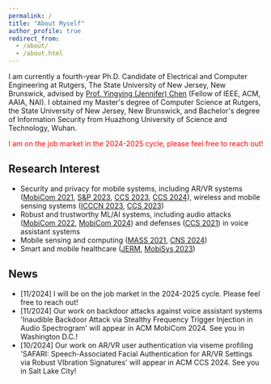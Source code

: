 ```yaml
---
permalink: /
title: "About Myself"
author_profile: true
redirect_from: 
  - /about/
  - /about.html
---
```

I am currently a fourth-year Ph.D. Candidate of Electrical and Computer Engineering at Rutgers, The State University of New Jersey, New Brunswick, advised by [Prof. Yingying (Jennifer) Chen](https://www.winlab.rutgers.edu/~yychen/) (Fellow of IEEE, ACM, AAIA, NAI). I obtained my Master's degree of Computer Science at Rutgers, the State University of New Jersey, New Brunswick, and Bachelor's degree of Information Security from Huazhong University of Science and Technology, Wuhan. 

<font color='red'> I am on the job market in the 2024-2025 cycle, please feel free to reach out! </font>

Research Interest
----------
- Security and privacy for mobile systems, including AR/VR systems ([MobiCom 2021](https://www.winlab.rutgers.edu/~yychen/papers/FaceMic.pdf), [S&P 2023](https://eceweb1.rutgers.edu/~daisylab/papers/Privacy%20Leakage%20via%20Unrestricted%20Motion-Position%20Sensors%20in%20the%20Age%20of%20Virtual%20Reality.pdf), [CCS 2023](https://web.njit.edu/~cs638/paper/FaceReader%20Unobtrusively%20Mining%20Vital%20Signs%20and%20Vital%20Sign%20Embedded%20Sensitive%20Info%20via%20ARVR%20Motion%20Sensors.pdf), [CCS 2024](https://www.winlab.rutgers.edu/~yychen/daisylab/papers/SAFARI%20Speech-Associated%20Facial%20Authentication%20for%20ARVR%20Settings%20via%20Robust%20VIbration%20Signatures.pdf)), wireless and mobile sensing systems ([ICCCN 2023](https://www.winlab.rutgers.edu/~yychen/daisylab/papers/Stealthy%20Backdoor%20Attack%20on%20RF%20Signal%20Classification.pdf), [CCS 2023](https://web.njit.edu/~cs638/paper/Privacy%20Leakage%20via%20Speech-induced%20Vibrations%20on%20Room%20Objects.pdf))
- Robust and trustworthy ML/AI systems, including audio attacks ([MobiCom 2022](https://www.winlab.rutgers.edu/~yychen/papers/Audio-domain%20Position-independent%20Backdoor%20Attack%20via%20Subsecond%20Triggers.pdf), [MobiCom 2024](https://www.winlab.rutgers.edu/~yychen/daisylab/papers/Inaudible%20Backdoor%20Attack%20via%20Stealthy%20Frequency%20Trigger%20Injection%20in%20Audio%20Spectrogram.pdf)) and defenses ([CCS 2021](https://www.winlab.rutgers.edu/~yychen/papers/Robust%20Detection%20of%20Machine-induced%20Audio%20Attacks%20in%20Intelligent%20Audio%20Systems%20with%20Microphone%20Array.pdf)) in voice assistant systems
- Mobile sensing and computing ([MASS 2021](https://www.winlab.rutgers.edu/~yychen/papers/(MASS'21)%20Environment-independent%20In-baggage%20Object%20Identification%20Using%20WiFi%20Signals.pdf), [CNS 2024](https://ieeexplore.ieee.org/stamp/stamp.jsp?arnumber=10735583))
- Smart and mobile healthcare ([JERM](https://arxiv.org/pdf/2110.08401), [MobiSys 2023](https://web.njit.edu/~cs638/paper/Passive%20Vital%20Sign%20Monitoring%20via%20Facial%20Vibrations%20Leveraging%20ARVR%20Headsets.pdf))

News
----------
- [11/2024] I will be on the job market in the 2024-2025 cycle. Please feel free to reach out!
- [11/2024] Our work on backdoor attacks against voice assistant systems 'Inaudible Backdoor Attack via Stealthy Frequency Trigger Injection in Audio Spectrogram' will appear in ACM MobiCom 2024. See you in Washington D.C.!
- [10/2024] Our work on AR/VR user authentication via viseme profiling 'SAFARI: Speech-Associated Facial Authentication for AR/VR Settings via Robust VIbration Signatures' will appear in ACM CCS 2024. See you in Salt Lake City! 
